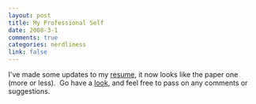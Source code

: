 ```yaml
--- 
layout: post
title: My Professional Self
date: 2008-3-1
comments: true
categories: nerdliness
link: false
---
```

I've made some updates to my <a href="http://markhnichols.com" title="markhnichols.com">resume</a>, it now looks like the paper one (more or less).  Go have a <a href="http://markhnichols.com" title="markhnichols.com">look</a>, and feel free to pass on any comments or suggestions.
